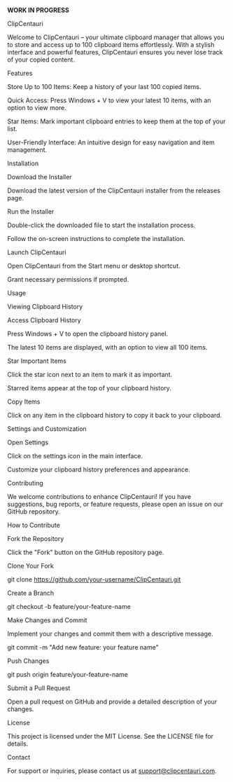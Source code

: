 **WORK IN PROGRESS**

ClipCentauri

Welcome to ClipCentauri – your ultimate clipboard manager that allows you to store and access up to 100 clipboard items effortlessly. With a stylish interface and powerful features, ClipCentauri ensures you never lose track of your copied content.


Features

Store Up to 100 Items: Keep a history of your last 100 copied items.

Quick Access: Press Windows + V to view your latest 10 items, with an option to view more.

Star Items: Mark important clipboard entries to keep them at the top of your list.

User-Friendly Interface: An intuitive design for easy navigation and item management.


Installation

Download the Installer

Download the latest version of the ClipCentauri installer from the releases page.


Run the Installer


Double-click the downloaded file to start the installation process.

Follow the on-screen instructions to complete the installation.


Launch ClipCentauri

Open ClipCentauri from the Start menu or desktop shortcut.

Grant necessary permissions if prompted.


Usage

Viewing Clipboard History

Access Clipboard History

Press Windows + V to open the clipboard history panel.

The latest 10 items are displayed, with an option to view all 100 items.

Star Important Items

Click the star icon next to an item to mark it as important.

Starred items appear at the top of your clipboard history.

Copy Items


Click on any item in the clipboard history to copy it back to your clipboard.


Settings and Customization

Open Settings

Click on the settings icon in the main interface.

Customize your clipboard history preferences and appearance.


Contributing

We welcome contributions to enhance ClipCentauri! If you have suggestions, bug reports, or feature requests, please open an issue on our GitHub repository.

How to Contribute

Fork the Repository

Click the "Fork" button on the GitHub repository page.

Clone Your Fork

git clone https://github.com/your-username/ClipCentauri.git

Create a Branch

git checkout -b feature/your-feature-name

Make Changes and Commit

Implement your changes and commit them with a descriptive message.

git commit -m "Add new feature: your feature name"

Push Changes

git push origin feature/your-feature-name

Submit a Pull Request

Open a pull request on GitHub and provide a detailed description of your changes.


License

This project is licensed under the MIT License. See the LICENSE file for details.


Contact

For support or inquiries, please contact us at support@clipcentauri.com.

